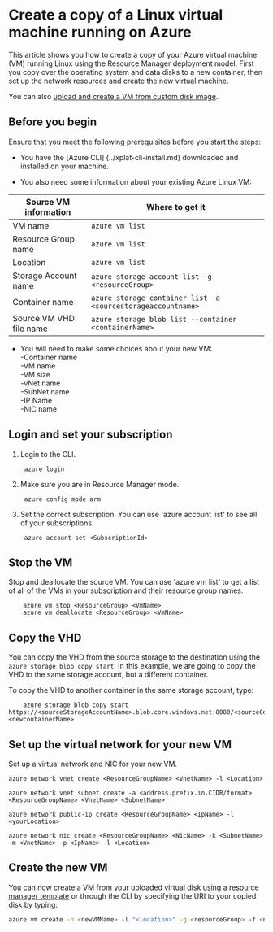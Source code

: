 # Create a copy of a Linux virtual machine running on Azure


This article shows you how to create a copy of your Azure virtual machine (VM) running Linux using the Resource Manager deployment model. First you copy over the operating system and data disks to a new container, then set up the network resources and create the new virtual machine.

You can also [upload and create a VM from custom disk image](virtual-machines-linux-upload-vhd.md).


## Before you begin

Ensure that you meet the following prerequisites before you start the steps:

- You have the [Azure CLI] (../xplat-cli-install.md) downloaded and installed on your machine. 

- You also need some information about your existing Azure Linux VM:

| Source VM information | Where to get it |
|------------|-----------------|
| VM name | `azure vm list` |
| Resource Group name | `azure vm list` |
| Location | `azure vm list` |
| Storage Account name | `azure storage account list -g <resourceGroup>` |
| Container name | `azure storage container list -a <sourcestorageaccountname>` |
| Source VM VHD file name | `azure storage blob list --container <containerName>` |



- You will need to make some choices about your new VM: 
     <br> -Container name
     <br> -VM name 
     <br> -VM size 
     <br> -vNet name 
     <br> -SubNet name 
     <br> -IP Name 
     <br> -NIC name
	

## Login and set your subscription

1. Login to the CLI.
		
		azure login

2. Make sure you are in Resource Manager mode.
	
		azure config mode arm

3. Set the correct subscription. You can use 'azure account list' to see all of your subscriptions.

		azure account set <SubscriptionId>



## Stop the VM 

Stop and deallocate the source VM. You can use 'azure vm list' to get a list of all of the VMs in your subscription and their resource group names.
	
		azure vm stop <ResourceGroup> <VmName>
		azure vm deallocate <ResourceGroup> <VmName>




## Copy the VHD


You can copy the VHD from the source storage to the destination using the `azure storage blob copy start`. In this example, we are going to copy the VHD to the same storage account, but a different container.

To copy the VHD to another container in the same storage account, type:

		azure storage blob copy start https://<sourceStorageAccountName>.blob.core.windows.net:8080/<sourceContainerName>/<SourceVHDFileName.vhd> <newcontainerName>
		

## Set up the virtual network for your new VM

Set up a virtual network and NIC for your new VM. 

	azure network vnet create <ResourceGroupName> <VnetName> -l <Location>

	azure network vnet subnet create -a <address.prefix.in.CIDR/format> <ResourceGroupName> <VnetName> <SubnetName>

	azure network public-ip create <ResourceGroupName> <IpName> -l <yourLocation>

	azure network nic create <ResourceGroupName> <NicName> -k <SubnetName> -m <VnetName> -p <IpName> -l <Location>


## Create the new VM 

You can now create a VM from your uploaded virtual disk [using a resource manager template](https://github.com/Azure/azure-quickstart-templates/tree/master/201-vm-from-specialized-vhd) or through the CLI by specifying the URI to your copied disk by typing:

```bash
azure vm create -n <newVMName> -l "<location>" -g <resourceGroup> -f <newNicName> -z "<vmSize>" -d https://<storageAccountName>.blob.core.windows.net/<containerName/<fileName.vhd> -y Linux
```
